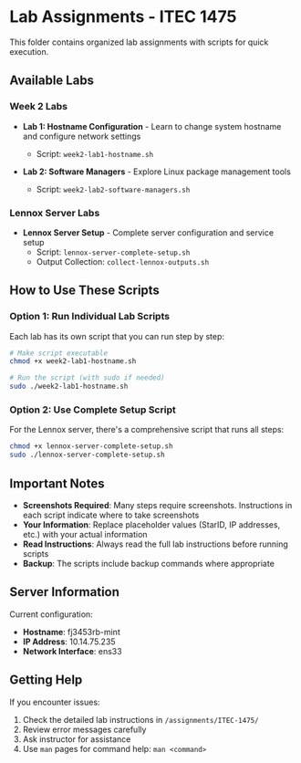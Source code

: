 # Lab Assignments - ITEC 1475

This folder contains organized lab assignments with scripts for quick execution.

## Available Labs

### Week 2 Labs
- **Lab 1: Hostname Configuration** - Learn to change system hostname and configure network settings
  - Script: `week2-lab1-hostname.sh`
  
- **Lab 2: Software Managers** - Explore Linux package management tools
  - Script: `week2-lab2-software-managers.sh`

### Lennox Server Labs
- **Lennox Server Setup** - Complete server configuration and service setup
  - Script: `lennox-server-complete-setup.sh`
  - Output Collection: `collect-lennox-outputs.sh`

## How to Use These Scripts

### Option 1: Run Individual Lab Scripts
Each lab has its own script that you can run step by step:

```bash
# Make script executable
chmod +x week2-lab1-hostname.sh

# Run the script (with sudo if needed)
sudo ./week2-lab1-hostname.sh
```

### Option 2: Use Complete Setup Script
For the Lennox server, there's a comprehensive script that runs all steps:

```bash
chmod +x lennox-server-complete-setup.sh
sudo ./lennox-server-complete-setup.sh
```

## Important Notes

- **Screenshots Required**: Many steps require screenshots. Instructions in each script indicate where to take screenshots
- **Your Information**: Replace placeholder values (StarID, IP addresses, etc.) with your actual information
- **Read Instructions**: Always read the full lab instructions before running scripts
- **Backup**: The scripts include backup commands where appropriate

## Server Information

Current configuration:
- **Hostname**: fj3453rb-mint
- **IP Address**: 10.14.75.235
- **Network Interface**: ens33

## Getting Help

If you encounter issues:
1. Check the detailed lab instructions in `/assignments/ITEC-1475/`
2. Review error messages carefully
3. Ask instructor for assistance
4. Use `man` pages for command help: `man <command>`
